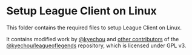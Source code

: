 # Setup League Client on Linux

This folder contains the required files to setup League Client on Linux.

It contains modified work by [@kyechou][@kyechou] and [other contributors][@kyechou/leagueoflegends-contributors] of the [@kyechou/leagueoflegends][@kyechou/leagueoflegends] repository, which is licensed under GPL v3.

[@kyechou]: https://github.com/kyechou
[@kyechou/leagueoflegends]: https://github.com/kyechou/leagueoflegends
[@kyechou/leagueoflegends-contributors]: https://github.com/kyechou/leagueoflegends/graphs/contributors

